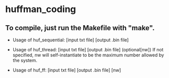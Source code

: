 # huffman_coding

##  To compile, just run the Makefile with "make".
 
- Usage of huf_sequential: [input txt file] [output .bin file]

- Usage of huf_thread: [input txt file] [output .bin file] (optional[nw])
 If not specified, nw will self-instantiate to be the maximum number allowed by the system.

- Usage of huf_ff: [input txt file] [output .bin file] [nw]
